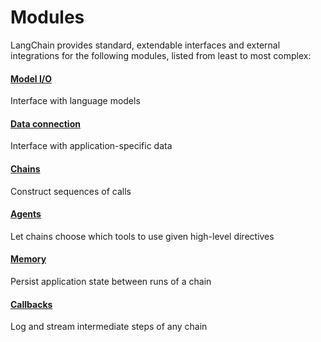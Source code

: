 Modules
=======

LangChain provides standard, extendable interfaces and external integrations for the following modules, listed from least to most complex:

#### [Model I/O](/docs/modules/model_io/)[](#model-io "Direct link to model-io")

Interface with language models

#### [Data connection](/docs/modules/data_connection/)[](#data-connection "Direct link to data-connection")

Interface with application-specific data

#### [Chains](/docs/modules/chains/)[](#chains "Direct link to chains")

Construct sequences of calls

#### [Agents](/docs/modules/agents/)[](#agents "Direct link to agents")

Let chains choose which tools to use given high-level directives

#### [Memory](/docs/modules/memory/)[](#memory "Direct link to memory")

Persist application state between runs of a chain

#### [Callbacks](/docs/modules/callbacks/)[](#callbacks "Direct link to callbacks")

Log and stream intermediate steps of any chain